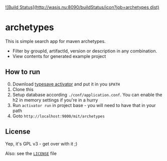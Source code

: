 [![Build Status](http://wasis.nu:8090/buildStatus/icon?job=archetypes dist)](http://wasis.nu:8090/job/archetypes%20dist/)

# archetypes

This is simple search app for maven archetypes.

 - Filter by groupId, artifactId, version or description in any combination.
 - View contents for generated example project

## How to run

 0. Download [typesave activator](https://www.playframework.com/download) and put it in you `$PATH`
 1. Clone this
 2. Setup database according `./conf/application.conf`. You can enable
    the h2 in memory settings if you're in a hurry
 3. Run `activator run` in project base - you will need to have that in your path
 4. Goto `http://localhost:9000/mit/archetypes`

## License

Yep, it's GPL v3 - get over with it ;)

Also: see the [`LICENSE`](https://raw.githubusercontent.com/sne11ius/playlog/master/LICENSE) file
